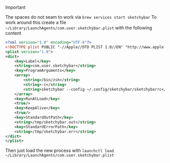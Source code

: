 > [!IMPORTANT]
> The spaces do not seam to work via `brew services start sketchybar`
> To work around this create a file `~/Library/LaunchAgents/com.user.sketchybar.plist` with the following content
>
> ```xml
> <?xml version="1.0" encoding="UTF-8"?>
> <!DOCTYPE plist PUBLIC "-//Apple//DTD PLIST 1.0//EN" "http://www.apple.com/DTDs/PropertyList-1.0.dtd">
> <plist version="1.0">
> <dict>
>     <key>Label</key>
>     <string>com.user.sketchybar</string>
>     <key>ProgramArguments</key>
>     <array>
>         <string>/bin/zsh</string>
>         <string>-c</string>
>         <string>sketchybar --config ~/.config/sketchybar/sketchybarrc</string>
>     </array>
>     <key>RunAtLoad</key>
>     <true/>
>     <key>KeepAlive</key>
>     <true/>
>     <key>StandardOutPath</key>
>     <string>/tmp/sketchybar.out</string>
>     <key>StandardErrorPath</key>
>     <string>/tmp/sketchybar.err</string>
> </dict>
> </plist>
> ```
>
> Then just load the new process with `launchctl load ~/Library/LaunchAgents/com.user.sketchybar.plist`
